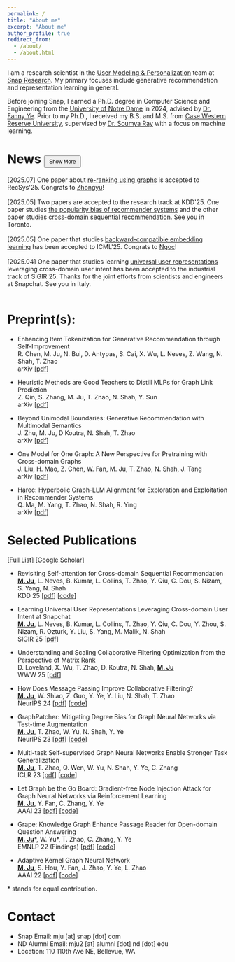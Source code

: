 ```yaml
---
permalink: /
title: "About me"
excerpt: "About me"
author_profile: true
redirect_from: 
  - /about/
  - /about.html
---
```


I am a research scientist in the [User Modeling & Personalization](https://research.snap.com/team/user-modeling-and-personalization.html) team at [Snap Research](https://research.snap.com). My primary focuses include generative recommendation and representation learning in general. 

Before joining Snap, I earned a Ph.D. degree in Computer Science and Engineering from the [University of Notre Dame](https://www.nd.edu/) in 2024, advised by [Dr. Fanny Ye](http://yes-lab.org). Prior to my Ph.D., I received my B.S. and M.S. from [Case Western Reserve University](https://case.edu), supervised by [Dr. Soumya Ray](http://engr.case.edu/ray_soumya/) with a focus on machine learning. 

<!-- I am actively seeking for talented Ph.D. students to do research related to recommendation systems and generative IR. If you are intereted in those topics and would like to collaborate with me, feel free to email me :). Our team at Snap Research also has multiple [openings](https://snap.submittable.com/submit) for reseasrch interns for 2025. -->

News <button style="font-size: 12px; padding: 5px 10px;" onclick="toggleHiddenItems()">Show More</button>
======
<div id="news-container">
  <div>[2025.07] One paper about <a href="https://arxiv.org/abs/2507.09969">re-ranking using graphs</a> is accepted to RecSys'25. Congrats to <a href="https://zyouyang.github.io/">Zhongyu</a>!</div>
  <br>
  <div>[2025.05] Two papers are accepted to the research track at KDD'25. One paper studies <a href="https://arxiv.org/abs/2505.11318">the popularity bias of recommender systems</a> and the other paper studies <a href="https://arxiv.org/abs/2505.21811">cross-domain sequential recommendation</a>. See you in Toronto.</div>
  <br>
  <div>[2025.05] One paper that studies <a href="https://openreview.net/forum?id=KUphSx7PAC">backward-compatible embedding learning</a> has been accepted to ICML'25. Congrats to <a href="https://ngocbh.github.io/">Ngoc</a>!</div>
  <br>
  <div>[2025.04] One paper that studies learning <a href="https://arxiv.org/abs/2504.21838">universal user representations</a> leveraging cross-domain user intent has been accepted to the industrial track of SIGIR'25. Thanks for the joint efforts from scientists and engineers at Snapchat. See you in Italy.</div>
  <br>
  <div id="hidden-items" style="display: none;">
    <div>[2025.01] Two papers about RecSys are accepted to WWW 2025 and selected as oral presentations. <a href="https://arxiv.org/abs/2410.23300">One</a> studies the learning dynamic of RecSys models from the perspective of matrix rank to accelerate the training process; <a href="https://arxiv.org/abs/2412.17245">the other</a> studies RecSys model parameter reduction using graph-based hashing methods. Congrats to <a href="https://www.donaldloveland.com/">Donald</a> and <a href="https://xinyiwu98.github.io/">Xinyi</a>!</div>
    <br>
    <div>[2024.11] I defended my Ph.D. dissertation! Thanks for the supports from my advisor and committe members Profs. Fanny Ye, Nitesh Chawla, Walter Scheirer, and Xiangliang Zhang.</div>
    <br>
    <div>[2024.09] One <a href="https://arxiv.org/abs/2404.08660">first-authored paper</a> that studies message passing for collaborative filtering has been accepted to NeurIPS'24. See you in Vancouver.</div>
    <br>
    <div>[2024.08] Part of my previous work on <a href="https://openreview.net/forum?id=1tHAZRqftM">multi-task self-suerpvised graph learning</a> has been productionized for EBR retrieval of friend recommendation. Results are published in <a href="https://arxiv.org/abs/2409.14682">this manuscript</a> at <a href="https://coda.io/@rstless-group/robustrecsys">RobustRecSysRecSys2024</a>! Thanks for joint efforts from our engineers and scientists.</div>
    <br>
    <div>[2024.03] I joined Snap Research as a research scientist.</div>
    <br>
    <div>[2023.09] One <a href="https://arxiv.org/abs/2310.00800">first-authored paper</a> about test-time augmentation for GNNs has been accepted to NeurIPS'23. See you in New Orleans.</div>
    <br>
    <!-- <div>[2023.09] I will serve as PCs for ICLR'24, WWW'24, SDM'24, and AAAI'24.</div> -->
    <!-- <div>[2023.04] I will serve as PCs for KDD'23 and NeurIPS'23.</div> -->
    <!-- <div>[2023.01] Thrilled to receive AAAI-23 student scholar. Thanks AAAI!</div> -->
    <div>[2023.01] Three papers are accepted to ICLR'23! One first-authored one studies <a href="https://openreview.net/forum?id=1tHAZRqftM">multi-task self-suerpvised graph learning</a>. The others study <a href="https://openreview.net/forum?id=fB0hRu9GZUS">large language models for QA</a> and <a href="https://openreview.net/forum?id=7jk5gWjC18M">graph adversarial learning</a>. Congrats to everyone involved!</div>
    <br>
    <div>[2022.12] I will join <a href="https://research.snap.com">Snap Research</a> as a research intern for Summar 2023, mentored by <a href="https://tzhao.io">Dr. Tong Zhao</a> and <a href="https://nshah.net">Dr. Neil Shah</a>.</div>
    <br>
    <div>[2022.11] One first-authored paper about graph adversarial attack has been accepted to AAAI'23.</div>
    <br>
    <!-- <div>[2022.10] I will serve as a PC member for WWW'23.</div> -->
    <div>[2022.10] One first-authored paper on open-domain question answering has been accepted to EMNLP'22. Big thanks to my collaborators and mentors!</div>
    <br>
    <div>[2022.10] Two amazing pre-prints are now available. One focuses on graph self-supervised learning and the other is about context generation for open-domain QA ! Please feel free to contact me if you have any comments or suggestions over the manuscripts.</div>
    <br>
    <!-- <div>[2022.08] I will serve as a PC member for AAAI'23.</div> -->
    <div>[2022.07] I have my personal website now :)</div>
    <br>
  </div>
</div>

<script>
  function toggleHiddenItems() {
    var hiddenItems = document.getElementById('hidden-items');
    var button = event.target;
    if (hiddenItems.style.display === 'none') {
      hiddenItems.style.display = 'block';
      button.textContent = 'Show Less';
    } else {
      hiddenItems.style.display = 'none';
      button.textContent = 'Show More';
    }
  }
</script>

<!-- Professional Experiences
======

* Research Scientist, [Snap Research](https://research.snap.com), Bellevue, WA, USA <br>
Focus: Recommender Systems <br>
Supervisor: [Neil Shah](https://nshah.net) <br>
March, 2024 - Present  <br>

* Research Intern, [Snap Research](https://research.snap.com), Seattle, WA, USA <br>
Focus: Efficient Graph Neural Networks for Recommender Systems <br>
Mentors: [Tong Zhao](https://tzhao.io), [Neil Shah](https://nshah.net), and [Yozen Liu](https://scholar.google.com/citations?user=i3U2JjEAAAAJ&hl=en) <br>
June - September, 2023  -->

Preprint(s):
======
* Enhancing Item Tokenization for Generative Recommendation through Self-Improvement  <br>
  R. Chen, M. Ju, N. Bui, D. Antypas, S. Cai, X. Wu, L. Neves, Z. Wang, N. Shah, T. Zhao  <br>
  arXiv \[[pdf](https://arxiv.org/abs/2412.17171)\]

* Heuristic Methods are Good Teachers to Distill MLPs for Graph Link Prediction   <br>
  Z. Qin, S. Zhang, M. Ju, T. Zhao, N. Shah, Y. Sun   <br>
  arXiv \[[pdf](https://arxiv.org/pdf/2504.06193)\] 

* Beyond Unimodal Boundaries: Generative Recommendation with Multimodal Semantics   <br>
  J. Zhu, M. Ju, D Koutra, N. Shah, T. Zhao   <br>
  arXiv \[[pdf](https://arxiv.org/pdf/2503.23333)\] 

* One Model for One Graph: A New Perspective for Pretraining with Cross-domain Graphs   <br>
  J. Liu, H. Mao, Z. Chen, W. Fan, M. Ju, T. Zhao, N. Shah, J. Tang   <br>
  arXiv \[[pdf](https://arxiv.org/pdf/2412.00315)\] 

* Harec: Hyperbolic Graph-LLM Alignment for Exploration and Exploitation in Recommender Systems   <br>
  Q. Ma, M. Yang, T. Zhao, N. Shah, R. Ying   <br>
  arXiv \[[pdf](https://arxiv.org/pdf/2411.13865)\] 

Selected Publications
======
\[[Full List](/publications)\] \[[Google Scholar](https://scholar.google.com/citations?hl=en&user=qNoO67AAAAAJ)\]

* Revisiting Self-attention for Cross-domain Sequential Recommendation <br>
  **<u>M. Ju</u>**, L. Neves, B. Kumar, L. Collins, T. Zhao, Y. Qiu, C. Dou, S. Nizam, S. Yang, N. Shah <br>
  KDD 25 \[[pdf](https://arxiv.org/abs/2505.21811)\] \[[code](https://github.com/snap-research/AutoCDSR)\] 

* Learning Universal User Representations Leveraging Cross-domain User Intent at Snapchat <br>
  **<u>M. Ju</u>**, L. Neves, B. Kumar, L. Collins, T. Zhao, Y. Qiu, C. Dou, Y. Zhou, S. Nizam, R. Ozturk, Y. Liu, S. Yang, M. Malik, N. Shah <br>
  SIGIR 25 \[[pdf](https://arxiv.org/abs/2504.21838)\]

* Understanding and Scaling Collaborative Filtering Optimization from the Perspective of Matrix Rank  <br>
  D. Loveland, X. Wu, T. Zhao, D. Koutra, N. Shah, **<u>M. Ju</u>** <br>
  WWW 25 \[[pdf](https://arxiv.org/abs/2410.23300)\]

* How Does Message Passing Improve Collaborative Filtering?  <br>
  **<u>M. Ju</u>**, W. Shiao, Z. Guo, Y. Ye, Y. Liu, N. Shah, T. Zhao <br>
  NeurIPS 24 \[[pdf](https://arxiv.org/abs/2404.08660)\] \[[code](https://github.com/snap-research/Test-time-Aggregation-for-CF)\]

* GraphPatcher: Mitigating Degree Bias for Graph Neural Networks via Test-time Augmentation <br>
  **<u>M. Ju</u>**, T. Zhao, W. Yu, N. Shah, Y. Ye <br>
  NeurIPS 23 \[[pdf](../files/NeurIPS2023.pdf)\] \[[code](https://github.com/jumxglhf/GraphPatcher)\]

* Multi-task Self-supervised Graph Neural Networks Enable Stronger Task Generalization <br>
  **<u>M. Ju</u>**, T. Zhao, Q. Wen, W. Yu,  N. Shah, Y. Ye, C. Zhang <br>
  ICLR 23 \[[pdf](https://openreview.net/forum?id=1tHAZRqftM)\] \[[code](https://github.com/jumxglhf/ParetoGNN)\]

* Let Graph be the Go Board: Gradient-free Node Injection Attack for Graph Neural Networks via Reinforcement Learning <br>
  **<u>M. Ju</u>**, Y. Fan, C. Zhang, Y. Ye <br>
  AAAI 23 \[[pdf](https://arxiv.org/pdf/2211.10782.pdf)\] \[[code](https://github.com/jumxglhf/G2A2C)\]

* Grape: Knowledge Graph Enhance Passage Reader for Open-domain Question Answering <br>
  **<u>M. Ju</u>**\*, W. Yu\*, T. Zhao, C. Zhang, Y. Ye <br>
  EMNLP 22 (Findings) \[[pdf](http://arxiv.org/abs/2210.02933)\] \[[code](https://github.com/jumxglhf/GRAPE)\]

* Adaptive Kernel Graph Neural Network <br>
  **<u>M. Ju</u>**, S. Hou, Y. Fan, J. Zhao, Y. Ye, L. Zhao <br>
  AAAI 22 \[[pdf](https://www.aaai.org/AAAI22Papers/AAAI-3877.JuM.pdf)\] \[[code](https://github.com/jumxglhf/AKGNN)\]

<!-- * Dr.Emotion: Disentangled Representation Learning for Emotion Analysis on Social Media to Improve Community Resilience in the COVID-19 Era and Beyond <br>
  **<u>M. Ju</u>**, W. Song, S. Sun, Y. Ye, Y. Fan, S. Hou, K. Loparo, L. Zhao <br>
  WWW 21 \[[pdf](https://dl.acm.org/doi/abs/10.1145/3442381.3449961)\] \[[code](https://github.com/www2021DrEmotion/www2021DrEmotion)\] -->

<!-- * Heterogeneous Temporal Graph Neural Network <br>
  Y. Fan, **<u>M. Ju</u>**, C. Zhang, Y. Ye <br>
  SDM 22 \[[pdf](https://epubs.siam.org/doi/abs/10.1137/1.9781611977172.74)\] \[[code](https://github.com/YesLab-Code/HTGNN)\] -->

\* stands for equal contribution.

Contact
======

* Snap Email: mju \[at\] snap \[dot\] com
* ND Alumni Email: mju2 \[at\] alumni \[dot\] nd \[dot\] edu
* Location: 110 110th Ave NE, Bellevue, WA

